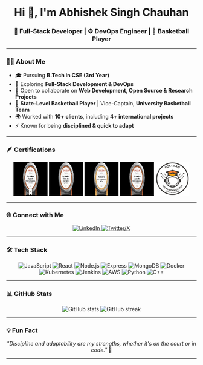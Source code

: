 
<h1 align="center">Hi 👋, I'm Abhishek Singh Chauhan</h1>
<h3 align="center">🚀 Full-Stack Developer | ⚙️ DevOps Engineer | 🏀 Basketball Player</h3>

---

### 👨‍💻 About Me
- 🎓 Pursuing **B.Tech in CSE (3rd Year)**  
- 🌱 Exploring **Full-Stack Development & DevOps**  
- 🤝 Open to collaborate on **Web Development, Open Source & Research Projects**  
- 🏀 **State-Level Basketball Player** | Vice-Captain, **University Basketball Team**  
- 🌍 Worked with **10+ clients**, including **4+ international projects**  
- ⚡ Known for being **disciplined & quick to adapt**  

---

### 🪶 Certifications
<p align="center">
  <a href="#"><img src="/images/cloud1.jpeg" alt="Cloud Certification" height="90" width="90"/></a>
  <a href="https://catalog-education.oracle.com/pls/certview/sharebadge?id=3F09531412D248F6108598799EE62809FC6D091003781D5AC0E46EE7D876EF7F"><img src="/images/ai1.jpeg" alt="AI Certification" height="90" width="90"/></a>
  <a href="https://catalog-education.oracle.com/pls/certview/sharebadge?id=C22732BCFD5DC428A8727DD2A89FF82C5A7889FF82C5A7889FFDFE3D811D04774E9A2C88E96"><img src="/images/devops.jpg" alt="DevOps Certification" height="90" width="90"/></a>
  <a href="#"><img src="/images/cloud.jpeg" alt="Cloud Specialist Certification" height="90" width="90"/></a>
  <a href="https://badgr.com/public/assertions/dgYgDuPnSxanKZEXPu2GtA"><img src="/images/postman.png" alt="Postman API Certification" height="90" width="90"/></a>
</p>

---

### 🌐 Connect with Me
<p align="center">
  <a href="https://www.linkedin.com/in/abhishek-singh-chauhan-6a080627a/" target="blank">
    <img src="https://cdn.jsdelivr.net/gh/devicons/devicon/icons/linkedin/linkedin-original.svg" alt="LinkedIn" height="40" width="40"/>
  </a>
  <a href="https://x.com/chabhichauhan" target="blank">
    <img src="https://img.icons8.com/ios-filled/50/1DA1F2/twitterx--v1.png" alt="Twitter/X" height="40" width="40"/>
  </a>
</p>

---

### 🛠️ Tech Stack
<p align="center"> 
  <img src="https://cdn.jsdelivr.net/gh/devicons/devicon/icons/javascript/javascript-original.svg" alt="JavaScript" width="45" height="45"/>
  <img src="https://cdn.jsdelivr.net/gh/devicons/devicon/icons/react/react-original.svg" alt="React" width="45" height="45"/>
  <img src="https://cdn.jsdelivr.net/gh/devicons/devicon/icons/nodejs/nodejs-original.svg" alt="Node.js" width="45" height="45"/>
  <img src="https://cdn.jsdelivr.net/gh/devicons/devicon/icons/express/express-original.svg" alt="Express" width="45" height="45"/>
  <img src="https://cdn.jsdelivr.net/gh/devicons/devicon/icons/mongodb/mongodb-original.svg" alt="MongoDB" width="45" height="45"/>
  <img src="https://cdn.jsdelivr.net/gh/devicons/devicon/icons/docker/docker-original.svg" alt="Docker" width="45" height="45"/>
  <img src="https://cdn.jsdelivr.net/gh/devicons/devicon/icons/kubernetes/kubernetes-plain.svg" alt="Kubernetes" width="45" height="45"/>
  <img src="https://cdn.jsdelivr.net/gh/devicons/devicon/icons/jenkins/jenkins-original.svg" alt="Jenkins" width="45" height="45"/>
  <img src="https://cdn.jsdelivr.net/gh/devicons/devicon/icons/aws/aws-original.svg" alt="AWS" width="45" height="45"/>
  <img src="https://cdn.jsdelivr.net/gh/devicons/devicon/icons/python/python-original.svg" alt="Python" width="45" height="45"/>
  <img src="https://cdn.jsdelivr.net/gh/devicons/devicon/icons/cplusplus/cplusplus-original.svg" alt="C++" width="45" height="45"/>
</p>

---

### 📊 GitHub Stats
<p align="center">
  <img src="https://github-readme-stats.vercel.app/api?username=Xabhi0811&show_icons=true&theme=tokyonight" alt="GitHub stats"/>
  <img src="https://github-readme-streak-stats.herokuapp.com/?user=Xabhi0811&theme=tokyonight" alt="GitHub streak"/>
</p>

---

### 💡 Fun Fact
<p align="center"><i>"Discipline and adaptability are my strengths, whether it's on the court or in code."</i> 🚀</p>

---

